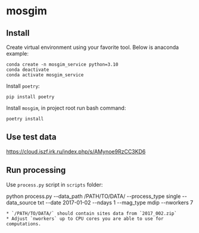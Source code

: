 # mosgim

## Install 

Create virtual environment using your favorite tool. Below is anaconda example: 

    conda create -n mosgim_service python=3.10
    conda deactivate 
    conda activate mosgim_service

Install `poetry`:

    pip install poetry 
    
Install `mosgim`, in project root run bash command:
    
    poetry install 

## Use test data

https://cloud.iszf.irk.ru/index.php/s/AMynoe9RzCC3KD6


## Run processing

Use `process.py` script in `scripts` folder:

python process.py --data_path /PATH/TO/DATA/ --process_type single --data_source txt --date 2017-01-02 --ndays 1 --mag_type mdip --nworkers 7

    * `/PATH/TO/DATA/` should contain sites data from `2017_002.zip` 
    * Adjust `nworkers` up to CPU cores you are able to use for computations.